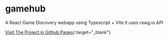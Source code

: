 # gamehub

A React Game Discovery webapp using Typescript + Vite it uses rawg.io API

[Visit The Project in Github Pages](https://awab228.github.io/gamehub/){:target="\_blank"}
